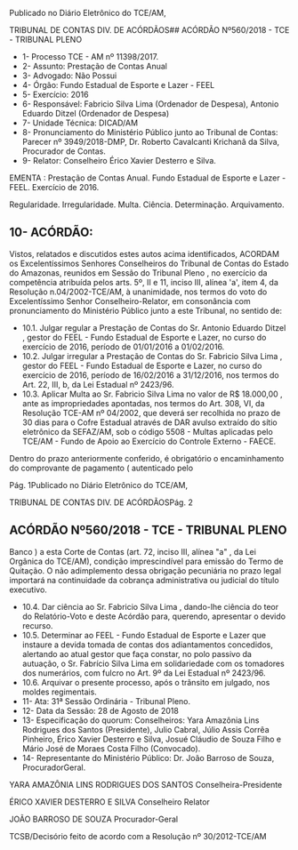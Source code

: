 Publicado  no  Diário Eletrônico do TCE/AM,

TRIBUNAL DE CONTAS DIV. DE  ACÓRDÃOS## ACÓRDÃO Nº560/2018 - TCE - TRIBUNAL PLENO

- 1- Processo TCE - AM nº 11398/2017.
- 2- Assunto: Prestação de Contas Anual
- 3- Advogado: Não Possui
- 4- Órgão: Fundo Estadual de Esporte e Lazer - FEEL
- 5- Exercício: 2016
- 6- Responsável: Fabricio  Silva  Lima  (Ordenador  de  Despesa),  Antonio  Eduardo  Ditzel (Ordenador de Despesa)
- 7- Unidade Técnica: DICAD/AM
- 8- Pronunciamento  do Ministério  Público  junto  ao Tribunal  de Contas: Parecer  nº 3949/2018-DMP, Dr. Roberto Cavalcanti Krichanã da Silva, Procurador de Contas.
- 9- Relator: Conselheiro Érico Xavier Desterro e Silva.

EMENTA : Prestação de Contas Anual. Fundo Estadual  de  Esporte  e  Lazer  -  FEEL.  Exercício  de 2016.

Regularidade. Irregularidade. Multa. Ciência. Determinação. Arquivamento.

## 10-  ACÓRDÃO:

Vistos, relatados e discutidos estes autos acima identificados, ACORDAM os Excelentíssimos Senhores Conselheiros do Tribunal de Contas do Estado do Amazonas, reunidos em Sessão do Tribunal Pleno , no exercício da competência atribuída pelos arts. 5º, II e 11, inciso III, alínea 'a', item 4, da Resolução n.04/2002-TCE/AM, à unanimidade, nos termos do voto do Excelentíssimo Senhor Conselheiro-Relator, em consonância com pronunciamento do Ministério Público junto a este Tribunal, no sentido de:

- 10.1. Julgar regular a Prestação de Contas do Sr. Antonio Eduardo Ditzel , gestor  do FEEL  -  Fundo  Estadual  de  Esporte  e  Lazer,  no  curso  do exercício de 2016, período de 01/01/2016 a 01/02/2016.
- 10.2. Julgar irregular a  Prestação de Contas do Sr. Fabricio Silva Lima , gestor  do FEEL  -  Fundo  Estadual  de  Esporte  e  Lazer,  no  curso  do exercício de 2016, período de 16/02/2016 a 31/12/2016, nos termos do Art. 22, III, b, da Lei Estadual nº 2423/96.
- 10.3.  Aplicar Multa ao Sr. Fabricio Silva Lima no valor de R$ 18.000,00 , ante as impropriedades apontadas, nos termos do Art. 308, VI, da Resolução TCE-AM nº 04/2002, que deverá ser recolhida no prazo de 30 dias para o Cofre Estadual através de DAR avulso extraído do sítio eletrônico da SEFAZ/AM, sob o código 5508 - Multas aplicadas pelo TCE/AM - Fundo de Apoio ao Exercício do Controle Externo - FAECE.

Dentro do prazo anteriormente conferido, é obrigatório o encaminhamento  do  comprovante  de  pagamento  ( autenticado pelo

Pág. 1Publicado  no  Diário Eletrônico do TCE/AM,

TRIBUNAL DE CONTAS DIV. DE  ACÓRDÃOSPág. 2

## ACÓRDÃO Nº560/2018 - TCE - TRIBUNAL PLENO

Banco )  a  esta  Corte  de  Contas  (art.  72,  inciso  III,  alínea  "a"  ,  da  Lei Orgânica do TCE/AM), condição imprescindível para emissão do Termo de Quitação. O não adimplemento dessa obrigação pecuniária no prazo legal importará na continuidade da cobrança administrativa ou judicial do título executivo.

- 10.4. Dar  ciência ao Sr.  Fabricio  Silva  Lima , dando-lhe ciência  do  teor do Relatório-Voto e deste Acórdão para, querendo, apresentar o devido recurso.
- 10.5. Determinar ao FEEL - Fundo Estadual de Esporte e Lazer que instaure a devida tomada  de contas dos adiantamentos concedidos, alertando ao atual gestor que faça constar, no polo passivo da autuação, o Sr. Fabrício Silva Lima em solidariedade com os tomadores dos numerários, com fulcro no Art. 9º da Lei Estadual nº 2423/96.
- 10.6. Arquivar o presente processo, após o trânsito em julgado, nos moldes regimentais.
- 11-  Ata: 31ª Sessão Ordinária - Tribunal Pleno.
- 12-  Data da Sessão: 28 de Agosto de 2018
- 13-  Especificação  do  quorum: Conselheiros: Yara  Amazônia  Lins  Rodrigues  dos Santos (Presidente), Julio Cabral, Júlio Assis Corrêa Pinheiro, Érico Xavier Desterro e Silva, Josué Cláudio de Souza Filho e Mário José de Moraes Costa Filho (Convocado).
- 14-  Representante do Ministério Público: Dr. João Barroso de Souza, ProcuradorGeral.

YARA AMAZÔNIA LINS RODRIGUES DOS SANTOS Conselheira-Presidente

ÉRICO XAVIER DESTERRO E SILVA Conselheiro Relator

JOÃO BARROSO DE SOUZA Procurador-Geral

TCSB/Decisório feito de acordo com a Resolução nº 30/2012-TCE/AM